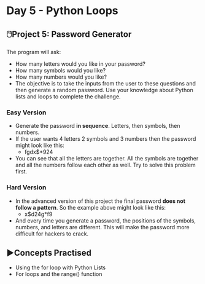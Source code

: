 # Day 5 - Python Loops
## 🖱️Project 5: Password Generator
The program will ask:
- How many letters would you like in your password?
- How many symbols would you like?
- How many numbers would you like?
- The objective is to take the inputs from the user to these questions and then generate a random password. Use your knowledge about Python lists and loops to complete the challenge.

### Easy Version
- Generate the password **in sequence**. Letters, then symbols, then numbers.
- If the user wants 4 letters 2 symbols and 3 numbers then the password might look like this:
  - fgdx$*924
- You can see that all the letters are together. All the symbols are together and all the numbers follow each other as well. Try to solve this problem first.

### Hard Version
- In the advanced version of this project the final password **does not follow a pattern**. So the example above might look like this:
  - x$d24g*f9
- And every time you generate a password, the positions of the symbols, numbers, and letters are different. This will make the password more difficult for hackers to crack.

## ▶️Concepts Practised
- Using the for loop with Python Lists
- For loops and the range() function
